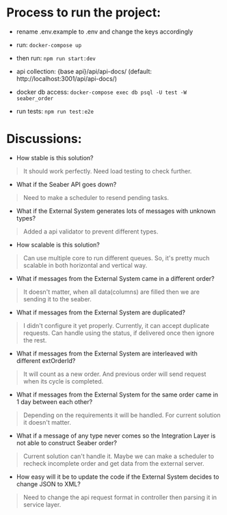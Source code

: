 # Process to run the project:
 - rename .env.example to .env and change the keys accordingly
 - run: 
 ```docker-compose up```
 - then run: ```npm run start:dev```
 - api collection:  {base api}/api/api-docs/ (default: http://localhost:3001/api/api-docs/)
 
 - docker db access:
   ```docker-compose exec db psql -U test -W seaber_order```
 - run tests: ```npm run test:e2e```
# Discussions:
- How stable is this solution?
 > It should work perfectly. Need load testing to check further. 
- What if the Seaber API goes down?
 > Need to make a scheduler to resend pending tasks.  
- What if the External System generates lots of messages with unknown types?
 > Added a api validator to prevent different types.
- How scalable is this solution?
 > Can use multiple core to run different queues. So, it's pretty much scalable in both horizontal and vertical way. 
- What if messages from the External System came in a different order?
 > It doesn't matter, when all data(columns) are filled then we are sending it to the seaber.
- What if messages from the External System are duplicated?
 > I didn't configure it yet properly. Currently, it can accept duplicate requests. Can handle using the status, if delivered once then ignore the rest. 
- What if messages from the External System are interleaved with different extOrderId?
 > It will count as a new order. And previous order will send request when its cycle is completed.
- What if messages from the External System for the same order came in 1 day between
  each other?
 > Depending on the requirements it will be handled. For current solution it doesn't matter. 
- What if a message of any type never comes so the Integration Layer is not able to
  construct Seaber order?
 > Current solution can't handle it. Maybe we can make a scheduler to recheck incomplete order and get data from the external server.
- How easy will it be to update the code if the External System decides to change JSON to
  XML?
 > Need to change the api request format in controller then parsing it in service layer. 